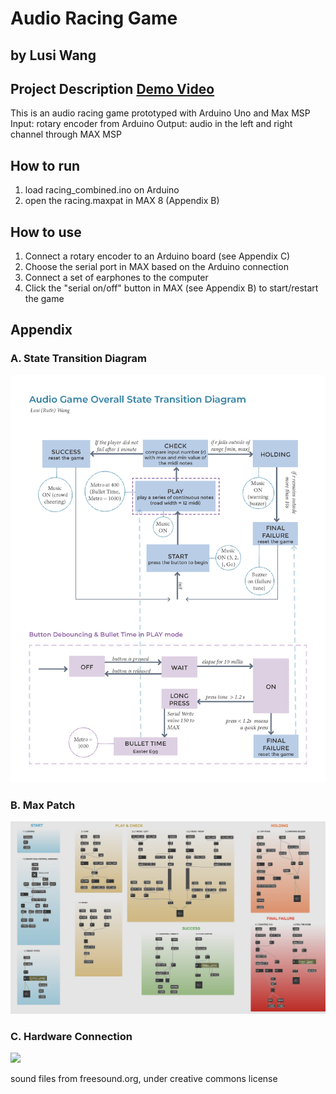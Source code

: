 # Audio Racing Game
by Lusi Wang
---

## Project Description [Demo Video](https://youtu.be/EThZWB6jVPQ)

This is an audio racing game prototyped with Arduino Uno and Max MSP
Input: rotary encoder from Arduino
Output: audio in the left and right channel through MAX MSP

## How to run
1. load racing_combined.ino on Arduino
2. open the racing.maxpat in MAX 8 (Appendix B)

## How to use

1. Connect a rotary encoder to an Arduino board (see Appendix C)
2. Choose the serial port in MAX based on the Arduino connection
3. Connect a set of earphones to the computer
4. Click the "serial on/off" button in MAX (see Appendix B) to start/restart the game

## Appendix
### A. State Transition Diagram
![](image/state.png)

### B. Max Patch
![](image/max.png)

### C. Hardware Connection
![](image/hardware.png)

sound files from freesound.org, under creative commons license
